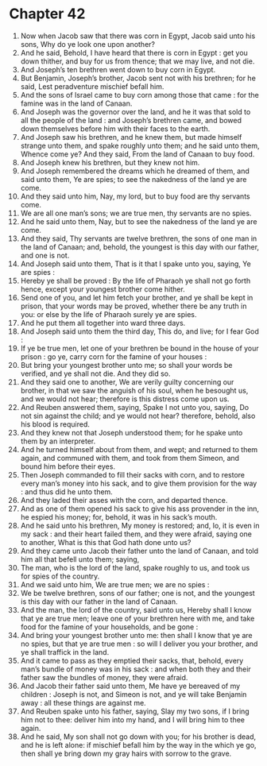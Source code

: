 # Chapter 42

1. Now when Jacob saw that there was corn in Egypt, Jacob said unto his sons, Why do ye look one upon another?
2. And he said, Behold, I have heard that there is corn in Egypt : get you down thither, and buy for us from thence; that we may live, and not die.
3. And Joseph’s ten brethren went down to buy corn in Egypt.
4. But Benjamin, Joseph’s brother, Jacob sent not with his brethren; for he said, Lest peradventure mischief befall him.
5. And the sons of Israel came to buy corn among those that came : for the famine was in the land of Canaan.
6. And Joseph was the governor over the land, and he it was that sold to all the people of the land : and Joseph’s brethren came, and bowed down themselves before him with their faces to the earth.
7. And Joseph saw his brethren, and he knew them, but made himself strange unto them, and spake roughly unto them; and he said unto them, Whence come ye? And they said, From the land of Canaan to buy food.
8. And Joseph knew his brethren, but they knew not him.
9. And Joseph remembered the dreams which he dreamed of them, and said unto them, Ye are spies; to see the nakedness of the land ye are come.
10. And they said unto him, Nay, my lord, but to buy food are thy servants come.
11. We are all one man’s sons; we are true men, thy servants are no spies.
12. And he said unto them, Nay, but to see the nakedness of the land ye are come.
13. And they said, Thy servants are twelve brethren, the sons of one man in the land of Canaan; and, behold, the youngest is this day with our father, and one is not.
14. And Joseph said unto them, That is it that I spake unto you, saying, Ye are spies :
15. Hereby ye shall be proved : By the life of Pharaoh ye shall not go forth hence, except your youngest brother come hither.
16. Send one of you, and let him fetch your brother, and ye shall be kept in prison, that your words may be proved, whether there be any truth in you: or else by the life of Pharaoh surely ye are spies.
17. And he put them all together into ward three days.
18. And Joseph said unto them the third day, This do, and live; for I fear God :
19. If ye be true men, let one of your brethren be bound in the house of your prison : go ye, carry corn for the famine of your houses :
20. But bring your youngest brother unto me; so shall your words be verified, and ye shall not die. And they did so.
21. And they said one to another, We are verily guilty concerning our brother, in that we saw the anguish of his soul, when he besought us, and we would not hear; therefore is this distress come upon us.
22. And Reuben answered them, saying, Spake I not unto you, saying, Do not sin against the child; and ye would not hear? therefore, behold, also his blood is required.
23. And they knew not that Joseph understood them; for he spake unto them by an interpreter.
24. And he turned himself about from them, and wept; and returned to them again, and communed with them, and took from them Simeon, and bound him before their eyes.
25. Then Joseph commanded to fill their sacks with corn, and to restore every man’s money into his sack, and to give them provision for the way : and thus did he unto them.
26. And they laded their asses with the corn, and departed thence.
27. And as one of them opened his sack to give his ass provender in the inn, he espied his money; for, behold, it was in his sack’s mouth.
28. And he said unto his brethren, My money is restored; and, lo, it is even in my sack : and their heart failed them, and they were afraid, saying one to another, What is this that God hath done unto us?
29. And they came unto Jacob their father unto the land of Canaan, and told him all that befell unto them; saying,
30. The man, who is the lord of the land, spake roughly to us, and took us for spies of the country.
31. And we said unto him, We are true men; we are no spies :
32. We be twelve brethren, sons of our father; one is not, and the youngest is this day with our father in the land of Canaan.
33. And the man, the lord of the country, said unto us, Hereby shall I know that ye are true men; leave one of your brethren here with me, and take food for the famine of your households, and be gone :
34. And bring your youngest brother unto me: then shall I know that ye are no spies, but that ye are true men : so will I deliver you your brother, and ye shall traffick in the land.
35. And it came to pass as they emptied their sacks, that, behold, every man’s bundle of money was in his sack : and when both they and their father saw the bundles of money, they were afraid.
36. And Jacob their father said unto them, Me have ye bereaved of my children : Joseph is not, and Simeon is not, and ye will take Benjamin away : all these things are against me.
37. And Reuben spake unto his father, saying, Slay my two sons, if I bring him not to thee: deliver him into my hand, and I will bring him to thee again.
38. And he said, My son shall not go down with you; for his brother is dead, and he is left alone: if mischief befall him by the way in the which ye go, then shall ye bring down my gray hairs with sorrow to the grave.

